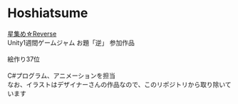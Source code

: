 # Hoshiatsume

<a href="https://unityroom.com/games/hoshiatsume" target="_blank" rel="noopener noreferrer">星集め☆Reverse</a><br>
Unity1週間ゲームジャム お題「逆」 参加作品<br>
<br>
絵作り37位<br>
<br>
C#プログラム、アニメーションを担当<br>
なお、イラストはデザイナーさんの作品なので、このリポジトリから取り除いています<br>
